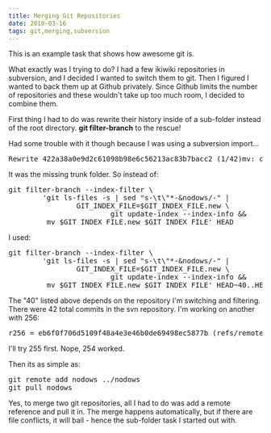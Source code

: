 ```yaml
---
title: Merging Git Repositories
date: 2010-03-16
tags: git,merging,subversion
---
```

This is an example task that shows how awesome git is.

What exactly was I trying to do? I had a few ikiwiki repositories in subversion, and I decided I wanted to switch them to git. Then I figured I wanted to back them up at Github privately. Since Github limits the number of repositories and these wouldn't take up too much room, I decided to combine them.

First thing I had to do was rewrite their history inside of a sub-folder instead of the root directory. **git filter-branch** to the rescue!

Had some trouble with it though because I was using a subversion import...

<pre>Rewrite 422a38a0e9d2c61098b98e6c56213ac83b7bacc2 (1/42)mv: cannot stat `/home/.../wikis/nodows/.git-rewrite/t/../index.new': No such file or directory
</pre>

It was the missing trunk folder. So instead of:

<pre>git filter-branch --index-filter \
        'git ls-files -s | sed "s-\t\"*-&nodows/-" |
                GIT_INDEX_FILE=$GIT_INDEX_FILE.new \
                        git update-index --index-info &&
         mv $GIT_INDEX_FILE.new $GIT_INDEX_FILE' HEAD</pre>

I used:

<pre>
git filter-branch --index-filter \
        'git ls-files -s | sed "s-\t\"*-&nodows/-" |
                GIT_INDEX_FILE=$GIT_INDEX_FILE.new \
                        git update-index --index-info &&
         mv $GIT_INDEX_FILE.new $GIT_INDEX_FILE' HEAD~40..HEAD</pre>

The "40" listed above depends on the repository I'm switching and filtering. There were 42 total commits in the svn repository. I'm working on another with 256:

<pre>r256 = eb6f0f706d5109f48a4e3e46b0de69498ec5877b (refs/remotes/trunk)</pre>

I'll try 255 first. Nope, 254 worked.

Then its as simple as:

<pre>git remote add nodows ../nodows
git pull nodows</pre>

Yes, to merge two git repositories, all I had to do was add a remote reference and pull it in. The merge happens automatically, but if there are file conflicts, it will bail - hence the sub-folder task I started out with.

